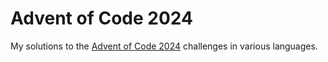 # Advent of Code 2024

My solutions to the [Advent of Code 2024](https://adventofcode.com/2024) challenges in various languages.
